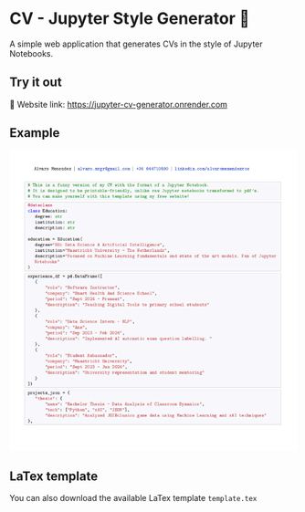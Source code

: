 # CV - Jupyter Style Generator 📝

A simple web application that generates CVs in the style of Jupyter Notebooks.

## Try it out
🔗 Website link: https://jupyter-cv-generator.onrender.com

## Example
![example image](./image.png)

## LaTex template 
You can also download the available LaTex template ``template.tex``
